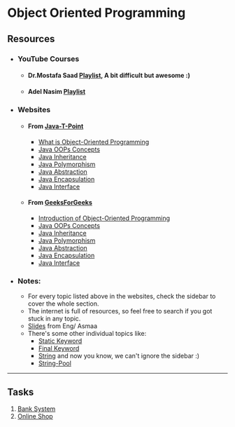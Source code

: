 # Object Oriented Programming

## Resources

- ### YouTube Courses
  - #### Dr.Mostafa Saad [Playlist](https://youtube.com/playlist?list=PLPt2dINI2MIbMba7tpx3qvmgOsDlpITwG), A bit difficult but awesome :)
  - #### Adel Nasim [Playlist](https://youtube.com/playlist?list=PLCInYL3l2AagY7fFlhCrjpLiIFybW3yQv)

- ### Websites
  - #### From [Java-T-Point](https://www.javatpoint.com) 
    - [What is Object-Oriented Programming](https://www.javatpoint.com/what-is-object-oriented-programming)
    - [Java OOPs Concepts](https://www.javatpoint.com/java-oops-concepts)
    - [Java Inheritance](https://www.javatpoint.com/inheritance-in-java)
    - [Java Polymorphism](https://www.javatpoint.com/runtime-polymorphism-in-java)
    - [Java Abstraction](https://www.javatpoint.com/abstract-class-in-java)
    - [Java Encapsulation](https://www.javatpoint.com/encapsulation)
    - [Java Interface](https://www.javatpoint.com/interface-in-java)

  - #### From [GeeksForGeeks](https://www.geeksforgeeks.org) 
    - [Introduction of Object-Oriented Programming](https://www.geeksforgeeks.org/introduction-of-object-oriented-programming/)
    - [Java OOPs Concepts](https://www.geeksforgeeks.org/object-oriented-programming-oops-concept-in-java/)
    - [Java Inheritance](https://www.geeksforgeeks.org/inheritance-in-java/)
    - [Java Polymorphism](https://www.geeksforgeeks.org/polymorphism-in-java/)
    - [Java Abstraction](https://www.geeksforgeeks.org/abstract-classes-in-java/)
    - [Java Encapsulation](https://www.geeksforgeeks.org/encapsulation-in-java/)
    - [Java Interface](https://www.geeksforgeeks.org/interfaces-in-java/)
- ### Notes:
  - For every topic listed above in the websites, check the sidebar to cover the whole section.
  - The internet is full of resources, so feel free to search if you got stuck in any topic.
  - [Slides](https://drive.google.com/file/d/1M8iZOAPkwwOuhADfC4W8486TzNXRN8w_/view?usp=drive_link) from Eng/ Asmaa
  - There's some other individual topics like:
    - [Static Keyword](https://www.javatpoint.com/static-keyword-in-java)
    - [Final Keyword](https://www.javatpoint.com/final-keyword)
    - [String](https://www.javatpoint.com/java-string) and now you know, we can't ignore the sidebar :)
    - [String-Pool](https://www.javatpoint.com/string-pool-in-java)

<hr> 

## Tasks

1. [Bank System](Task1)
2. [Online Shop](Task2)